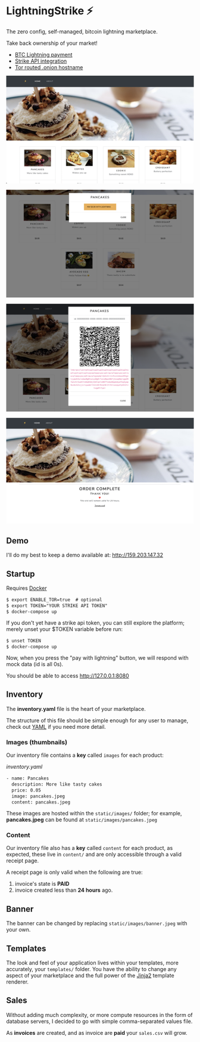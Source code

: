 # **LightningStrike ⚡**

The zero config, self-managed, bitcoin lightning marketplace.

Take back ownership of your market!

  * [BTC Lightning payment](https://lightning.network/)
  * [Strike API integration](https://developer.strike.me/en/)
  * [Tor routed .onion hostname](https://www.torproject.org/)

![1_home.png](/screenshoots/1_home.png)

![2_home.png](/screenshoots/2_pay_with_lightning.png)

![3_home.png](/screenshoots/3_wait_for_payment.png)

![4_home.png](/screenshoots/4_thankyou.png)

## Demo

I'll do my best to keep a demo available at: http://159.203.147.32

## Startup

Requires [Docker](https://www.docker.com/get-started)

```
$ export ENABLE_TOR=true  # optional
$ export TOKEN="YOUR STRIKE API TOKEN"
$ docker-compose up
```

If you don't yet have a strike api token, you can still explore the platform;
merely unset your $TOKEN variable before run:

```
$ unset TOKEN
$ docker-compose up
```

Now, when you press the "pay with lightning" button, we will respond with mock data (id is all 0s).

You should be able to access http://127.0.0.1:8080


## Inventory

The **inventory.yaml** file is the heart of your marketplace.

The structure of this file should be simple enough for any user to manage,
check out [YAML](https://yaml.org/) if you need more detail.

### Images (thumbnails)

Our inventory file contains a **key** called `images` for each product:

*inventory.yaml*
```
- name: Pancakes
  description: More like tasty cakes
  price: 0.05
  image: pancakes.jpeg
  content: pancakes.jpeg
```

These images are hosted within the `static/images/` folder; for example,
**pancakes.jpeg** can be found at `static/images/pancakes.jpeg`


### Content

Our inventory file also has a **key** called `content` for each product,
as expected, these live in `content/` and are only accessible through a valid
receipt page.

A receipt page is only valid when the following are true:

  1. invoice's state is **PAID**
  2. invoice created less than **24 hours** ago.


## Banner

The banner can be changed by replacing `static/images/banner.jpeg` with your own.

## Templates

The look and feel of your application lives within your templates, more
accurately, your `templates/` folder. You have the ability to change any
aspect of your marketplace and the full power of the
[Jinja2](https://jinja2docs.readthedocs.io/en/stable/templates.html) template
renderer.


## Sales

Without adding much complexity, or more compute resources in the form of
database servers, I decided to go with simple comma-separated values file.

As **invoices** are created, and as invoice are **paid** your `sales.csv` will grow.
